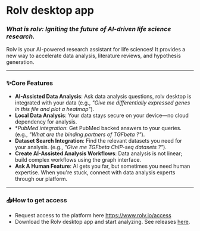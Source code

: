 # Rolv desktop app

### *What is rolv: Igniting the future of AI-driven life science research.*  

Rolv is your AI-powered research assistant for life sciences! It provides a new way to accelerate data analysis, literature reviews, and hypothesis generation.

---  

### **✨Core Features**  
- **AI-Assisted Data Analysis**: Ask data analysis questions, rolv desktop is integrated with your data (e.g., *"Give me differentially expressed genes in this file and plot a heatmap"*).  
- **Local Data Analysis**: Your data stays secure on your device—no cloud dependency for analysis. 
- **PubMed integration*: Get PubMed backed answers to your queries.  (e.g., *"What are the binding partners of TGFbeta ?"*).  
- **Dataset Search Integration**: Find the relevant datasets you need for your analysis.  (e.g., *"Give me TGFbeta ChIP-seq datasets ?"*). 
- **Create AI-Assisted Analysis Workflows**: Data analysis is not linear; build complex workflows using the graph interface. 
- **Ask A Human Feature**: AI gets you far, but sometimes you need human expertise. When you're stuck, connect with data analysis experts through our platform.


---
### **📥How to get access**  
- Request access to the platform here https://www.rolv.io/access
- Download the Rolv desktop app and start analyzing. See releases [here](https://github.com/rolv-io/rolvapp/releases).
